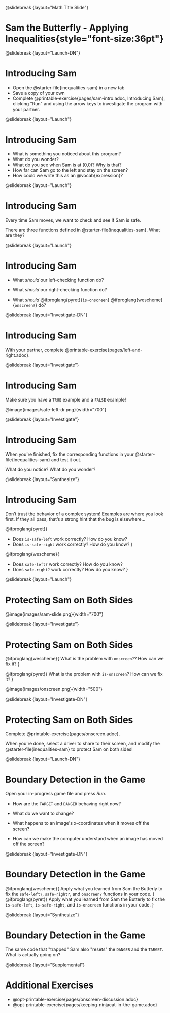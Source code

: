 @slidebreak
{layout="Math Title Slide"}
# Sam the Butterfly - Applying Inequalities{style="font-size:36pt"}

<!--
To learn more about how to use PearDeck, and how to view the embedded links on these slides without going into present mode visit https://help.peardeck.com/en
-->

@slidebreak
{layout="Launch-DN"}
# Introducing Sam 

- Open the @starter-file{inequalities-sam} in a new tab
- Save a copy of your own
- Complete @printable-exercise{pages/sam-intro.adoc, Introducing Sam}, clicking "Run" and using the arrow keys to investigate the program with your partner.

<!--
* What is something you noticed about this program?
* What do you see when Sam is at (0,0)?  Why is that?
* How far can Sam go to the left and stay on the screen?
* How could we write this as an @vocab{expression}?
-->

@slidebreak
{layout="Launch"}
# Introducing Sam

- What is something you noticed about this program?
- What do you wonder?
- What do you see when Sam is at (0,0)?  Why is that? 
- How far can Sam go to the left and stay on the screen? 
- How could we write this as an @vocab{expression}? 

<!--
- What is something you noticed about this program? _As Sam moves, the @vocab{coordinates} are displayed at the top of the screen; the coordinates are all in the 1st quadrant; etc._
- What do you see when Sam is at (0,0)?  Why is that? _You only see part of Sam's wing.  Sam's position is based on the center of Sam's image._
- How far can Sam go to the left and stay on the screen? _Up to, but not beyond, an x of -40._
- How could we write this as an @vocab{expression}? _Appropriate responses are @math{x \gt -50}, or (for students who notice that Sam only moves in increments of 10) @math{x \geq -40}._
-->

@slidebreak
{layout="Launch"}
# Introducing Sam 

Every time Sam moves, we want to check and see if Sam is safe.

There are three functions defined in @starter-file{inequalities-sam}. What are they?

@slidebreak
{layout="Launch"}
# Introducing Sam

- What _should_ our left-checking function do?

- What _should_ our right-checking function do?

- What _should_ @ifproglang{pyret}{`is-onscreen`} @ifproglang{wescheme}{`onscreen?`} do?

<!--
- What _should_ our left-checking function do? _Check to see if x is greater than -50_
- What _should_ our right-checking function do? _Check to see if x is less than 690_
- What should `onscreen?` do? _Answers may vary. Let students drive the discussion, and don't give away the answer!_
-->

@slidebreak
{layout="Investigate-DN"}
# Introducing Sam 
With your partner, complete @printable-exercise{pages/left-and-right.adoc}.  

@slidebreak
{layout="Investigate"}
# Introducing Sam

Make sure you have a `TRUE` example and a `FALSE` example!

@image{images/safe-left-dr.png}{width="700"}

<!--
	**False isn't wrong!**	
Many students - especially traditionally high-achieving ones - will be very concerned about writing examples that are "wrong." The misconception here is that an expression that produces `false` is somehow _incorrect_. You can preempt this in advance, by explaining that our Boolean-producing functions _should sometimes return false_, such as when Sam is offscreen.
- Push students to think carefully about corner-cases, such as when Sam is _exactly_ at -50 or 690.
-->

@slidebreak
{layout="Investigate"}
# Introducing Sam

When you're finished, fix the corresponding functions in your @starter-file{inequalities-sam} and test it out.

What do you notice?
What do you wonder?

<!--
@ifproglang{wescheme}{
Students will notice that fixing `safe-left?` keeps Sam from disappearing off the left, but fixing `safe-right?` doesn't seem to keep Sam from disappearing off the right side!  When students encounter this, encourage them to look through the code to try and figure out why. The answer will be revealed in the next lesson section.
}

@ifproglang{pyret}{
Students will notice that fixing `is-safe-left` keeps Sam from disappearing off the left, but fixing `is-safe-right` doesn't seem to keep Sam from disappearing off the right side!  When students encounter this, encourage them to look through the code to try and figure out why. The answer will be revealed in the next lesson section.
}
-->

@slidebreak
{layout="Synthesize"}
# Introducing Sam

Don’t trust the behavior of a complex system! Examples are where you look first. If they all pass, that’s a strong hint that the bug is elsewhere...

@ifproglang{pyret}{
- Does `is-safe-left` work correctly? How do you know?
- Does `is-safe-right` work correctly? How do you know?
}

@ifproglang{wescheme}{
- Does `safe-left?` work correctly? How do you know?
- Does `safe-right?` work correctly? How do you know?
}

@slidebreak
{layout="Launch"}
# Protecting Sam on Both Sides

@image{images/sam-slide.png}{width="700"}

<!--
Recruit three student volunteers to roleplay the functions @ifproglang{wescheme}{`safe-left?`, `safe-right?` and `onscreen?`} @ifproglang{pyret}{`is-safe-left`, `is-safe-right`, and `is-onscreen`}. Give them 1 minute to read the Contract and code, as written in the program.

@ifproglang{wescheme}{
*Note:* In this programming language, question marks are pronounced "huh?". So `safe-left?` would be pronounced "safe left huh?" This can be a source of some amusement for students!
}

Ask the volunteers what their name, Domain and Range are. Explain that you, the facilitator, will be providing a coordinate input. The functions @ifproglang{wescheme}{`safe-left?` and `safe-right?`} @ifproglang{pyret}{`is-safe-left` and `is-safe-right`} will respond with either "true" or "false".

The function @ifproglang{wescheme}{`onscreen`?} @ifproglang{pyret}{`is-onscreen`}, however, will call the `safe-left` function! So the student roleplaying @ifproglang{wescheme}{`onscreen`?}@ifproglang{pyret}{`is-onscreen`} should turn to `safe-left` and give the input to them.

For example:
@ifproglang{wescheme}{

- Facilitator: "onscreen-huh 70"
- onscreen? (turns to safe-left?): "safe-left-huh 70"
- safe-left?: "true"
- onscreen? (turns back to facilitator): "true" +
{empty} +

- Facilitator: "onscreen-huh -100"
- onscreen? (turns to safe-left?): "safe-left-huh -100"
- safe-left?: "false"
- onscreen? (turns back to facilitator): "false" +
{empty} +

- Facilitator: "onscreen-huh 900"
- onscreen? (turns to safe-left?): "safe-left-huh 900"
- safe-left?: "true"
- onscreen? (turns back to facilitator): "true"

Hopefully your students will notice that `safe-right?` did not participate in this roleplay scenario at all!
}

@ifproglang{pyret}{
- Facilitator: "is-onscreen 70"
- is-onscreen (turns to is-safe-left): "is-safe-left 70"
- is-safe-left: "true"
- is-onscreen (turns back to facilitator): "true" +
{empty} +

- Facilitator: "is-onscreen -100"
- is-onscreen (turns to is-safe-left): "is-safe-left -100"
- is-safe-left: "false"
- is-onscreen (turns back to facilitator): "false" +
{empty} +

- Facilitator: "is-onscreen 900"
- is-onscreen (turns to is-safe-left): "is-safe-left 900"
- is-safe-left: "true"
- is-onscreen (turns back to facilitator): "true"

Hopefully your students will notice that `is-safe-right` did not participate in this roleplay scenario at all!
}
-->

@slidebreak
{layout="Investigate"}
# Protecting Sam on Both Sides

@ifproglang{wescheme}{
What is the problem with `onscreen?`? How can we fix it?
}

@ifproglang{pyret}{
What is the problem with `is-onscreen`? How can we fix it?
}


<!--
@ifproglang{wescheme}{
- What is the problem with `onscreen?`? _It's only talking to `safe-left?`, it's not checking with ``safe-right?``_
- How can `onscreen?` check with both? _It needs to talk to `safe-left?` AND ``safe-right?``_
}

@ifproglang{pyret}{
- What is the problem with `is-onscreen`? _It's only talking to `is-safe-left`, it's not checking with ``is-safe-right``_
- How can `is-onscreen` check with both? _It needs to talk to `is-safe-left` AND ``is-safe-right``_.
}
-->

@image{images/onscreen.png}{width="500"}



@slidebreak
{layout="Investigate-DN"}
# Protecting Sam on Both Sides

Complete @printable-exercise{pages/onscreen.adoc}. 

When you're done, select a driver to share to their screen, and modify the @starter-file{inequalities-sam} to protect Sam on both sides!

<!--
Extension Option
What if we wanted to keep Sam safe on the top and bottom edges of the screen as well?  What additional functions would we need?  What functions would need to change? We recommend that students tackling this challenge define a new function @ifproglang{pyret}{`is-onscreen-2`} @ifproglang{wescheme}{onscreen2?} because they will need their original @show{(code 'onscreen?)} code in the next section of this lesson.` 
-->

@slidebreak
{layout="Launch-DN"}
# Boundary Detection in the Game 

Open your in-progress game file and press _Run_.

- How are the `TARGET` and `DANGER` behaving right now? 

- What do we want to change? 

- What happens to an image's x-coordinates when it moves off the screen? 

- How can we make the computer understand when an image has moved off the screen? 

@slidebreak
{layout="Investigate-DN"}
# Boundary Detection in the Game 

@ifproglang{wescheme}{
Apply what you learned from Sam the Butterly to fix the `safe-left?`, `safe-right?`, and `onscreen?` functions in your code.
}
@ifproglang{pyret}{
Apply what you learned from Sam the Butterly to fix the `is-safe-left`, `is-safe-right`, and `is-onscreen` functions in your code.
}

<!--
Students should NOT add @show{(code 'safe-top?)} and @show{(code 'safe-bottom?)} to their game code!

Common Misconceptions:
- Students will need to test their code with their images to see if the boundaries are correct for them. In some cases, students may have to go back and rescale their images if they are too large or too small for the game.
- Students may be surprised that the same code that "traps Sam" also "resets the `DANGER` and `TARGET` ". It's critical to explain that these functions do _neither_ of those things! All they do is test if a coordinate is within a certain range on the x-axis. There is other code (hidden in the teachpack) that determines _what to do if the coordinate is offscreen_. The ability to re-use function is one of the most powerful features of mathematics - and programming!
-->

@slidebreak
{layout="Synthesize"}
# Boundary Detection in the Game

The same code that "trapped" Sam also "resets" the `DANGER` and the `TARGET`. What is actually going on?

<!--
- Students may be surprised that the same code that "traps Sam" also "resets the `DANGER` and `TARGET` ". It's critical to explain that these functions do _neither_ of those things! All they do is test if a coordinate is within a certain range on the x-axis. There is other code (hidden in the teachpack) that determines _what to do if the coordinate is offscreen_. The ability to re-use function is one of the most powerful features of mathematics - and programming!
-->


@slidebreak
{layout="Supplemental"}
# Additional Exercises

- @opt-printable-exercise{pages/onscreen-discussion.adoc}
- @opt-printable-exercise{pages/keeping-ninjacat-in-the-game.adoc}
